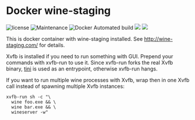 # Docker wine-staging

![license](https://img.shields.io/github/license/webcomics/wine-staging.svg)
![Maintenance](https://img.shields.io/maintenance/yes/2020.svg)
![Docker Automated build](https://img.shields.io/docker/automated/tobix/wine-staging.svg)
[![](https://images.microbadger.com/badges/image/tobix/wine-staging.svg)](https://microbadger.com/images/tobix/wine-staging "Get your own image badge on microbadger.com")
[![](https://images.microbadger.com/badges/commit/tobix/wine-staging.svg)](https://microbadger.com/images/tobix/wine-staging "Get your own commit badge on microbadger.com")

This is docker container with wine-staging installed. See
http://wine-staging.com/ for details.

Xvfb is installed if you need to run something with GUI. Prepend your commands
with xvfb-run to use it. Since xvfb-run forks the real Xvfb binary, [tini] is
used as an entrypoint, otherwise xvfb-run hangs.

If you want to run multiple wine processes with Xvfb, wrap then in one Xvfb
call instead of spawning multiple Xvfb instances:

    xvfb-run sh -c "\
      wine foo.exe && \
      wine bar.exe && \
      wineserver -w"

[tini]: https://github.com/krallin/tini
